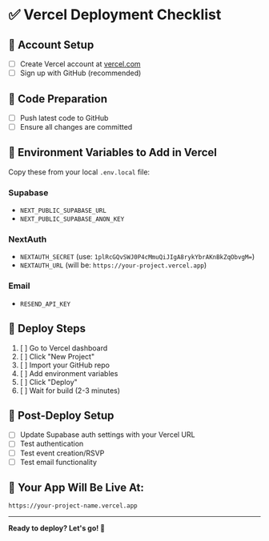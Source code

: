 # ✅ Vercel Deployment Checklist

## 🔐 **Account Setup**
- [ ] Create Vercel account at [vercel.com](https://vercel.com)
- [ ] Sign up with GitHub (recommended)

## 📁 **Code Preparation**
- [ ] Push latest code to GitHub
- [ ] Ensure all changes are committed

## 🔑 **Environment Variables to Add in Vercel**
Copy these from your local `.env.local` file:

### **Supabase**
- `NEXT_PUBLIC_SUPABASE_URL`
- `NEXT_PUBLIC_SUPABASE_ANON_KEY`

### **NextAuth**
- `NEXTAUTH_SECRET` (use: `1plRcGQvSWJ0P4cMmuQiJIgA8rykYbrAKnBkZqObvgM=`)
- `NEXTAUTH_URL` (will be: `https://your-project.vercel.app`)

### **Email**
- `RESEND_API_KEY`

## 🚀 **Deploy Steps**
1. [ ] Go to Vercel dashboard
2. [ ] Click "New Project"
3. [ ] Import your GitHub repo
4. [ ] Add environment variables
5. [ ] Click "Deploy"
6. [ ] Wait for build (2-3 minutes)

## 🔧 **Post-Deploy Setup**
- [ ] Update Supabase auth settings with your Vercel URL
- [ ] Test authentication
- [ ] Test event creation/RSVP
- [ ] Test email functionality

## 🎯 **Your App Will Be Live At:**
`https://your-project-name.vercel.app`

---

**Ready to deploy? Let's go! 🚀**

